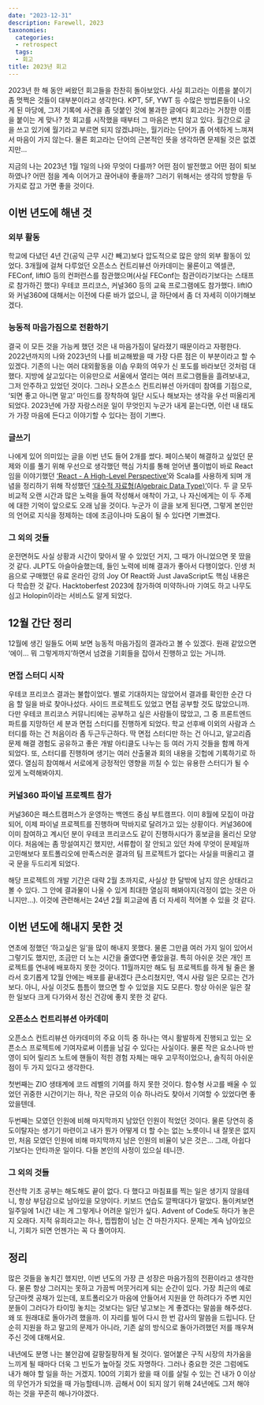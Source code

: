 ```yaml
---
date: "2023-12-31"
description: Farewell, 2023
taxonomies:
  categories:
  - retrospect
  tags:
  - 회고
title: 2023년 회고
---
```


2023년 한 해 동안 써왔던 회고들을 찬찬히 돌아보았다. 사실 회고라는 이름을 붙이기 좀 멋쩍은 것들이 대부분이라고 생각한다. KPT, 5F, YWT 등 수많은 방법론들이 나오게 된 마당에, 그저 기록에 사견을 좀 덧붙인 것에 불과한 글에다 회고라는 거창한 이름을 붙이는 게 맞나? 첫 회고를 시작했을 때부터 그 마음은 변치 않고 있다. 월간으로 글을 쓰고 있기에 월기라고 부르면 되지 않겠냐마는, 월기라는 단어가 좀 어색하게 느껴져서 마음이 가지 않는다. 물론 회고라는 단어의 근본적인 뜻을 생각하면 문제될 것은 없겠지만…

지금의 나는 2023년 1월 1일의 나와 무엇이 다를까? 어떤 점이 발전했고 어떤 점이 퇴보하였나? 어떤 점을 계속 이어가고 끊어내야 좋을까? 그러기 위해서는 생각의 방향을 두 가지로 잡고 가면 좋을 것이다.

<!-- more -->

## 이번 년도에 해낸 것
### 외부 활동
학교에 다녔던 4년 간(공익 근무 시간 빼고)보다 압도적으로 많은 양의 외부 활동이 있었다. 3개월에 걸쳐 다루었던 오픈소스 컨트리뷰션 아카데미는 물론이고 엑셀콘, FEConf, liftIO 등의 컨퍼런스를 참관했으며(사실 FEConf는 참관이라기보다는 스태프로 참가하긴 했다) 우테코 프리코스, 커널360 등의 교육 프로그램에도 참가했다. liftIO와 커널360에 대해서는 이전에 다룬 바가 없으니, 글 하단에서 좀 더 자세히 이야기해보겠다.

### 능동적 마음가짐으로 전환하기
결국 이 모든 것을 가능케 했던 것은 내 마음가짐이 달라졌기 때문이라고 자평한다. 2022년까지의 나와 2023년의 나를 비교해봤을 때 가장 다른 점은 이 부분이라고 할 수 있겠다. 기존의 나는 여러 대외활동을 이솝 우화의 여우가 신 포도를 바라보던 것처럼 대했다. 지방에 살고있다는 이유만으로 서울에서 열리는 여러 프로그램들을 흘려보내고, 그저 안주하고 있었던 것이다. 그러나 오픈소스 컨트리뷰션 아카데미 참여를 기점으로, ‘되면 좋고 아니면 말고’ 마인드를 장착하여 일단 시도나 해보자는 생각을 우선 떠올리게 되었다. 2023년에 가장 자랑스러운 일이 무엇인지 누군가 내게 묻는다면, 이런 내 태도가 가장 마음에 든다고 이야기할 수 있다는 점이 기쁘다.

### 글쓰기
나에게 있어 의미있는 글을 이번 년도 들어 2개를 썼다. 페이스북이 해결하고 싶었던 문제와 이를 풀기 위해 우선으로 생각했던 핵심 가치를 통해 얻어낸 풀이법이 바로 React임을 이야기했던 [‘React - A High-Level Perspective’](https://hatchery.pages.dev/react-a-high-level-perspective/)와 Scala를 사용하게 되며 개념을 정리하기 위해 작성했던 [‘대수적 자료형(Algebraic Data Type)’](https://hatchery.pages.dev/algebraic-data-type/)이다. 두 글 모두 비교적 오랜 시간과 많은 노력을 들여 작성해서 애착이 가고, 나 자신에게는 이 두 주제에 대한 기억이 앞으로도 오래 남을 것이다. 누군가 이 글을 보게 된다면, 그렇게 본인만의 언어로 지식을 정제하는 데에 조금이나마 도움이 될 수 있다면 기쁘겠다.

### 그 외의 것들
운전면허도 사실 상황과 시간이 맞아서 딸 수 있었던 거지, 그 때가 아니었으면 못 땄을 것 같다. JLPT도 아슬아슬했는데, 들인 노력에 비해 결과가 좋아서 다행이었다. 인생 처음으로 구매했던 유료 온라인 강의 Joy Of React와 Just JavaScript도 핵심 내용은 다 학습한 것 같다. Hacktoberfest 2023에 참가하여 미약하나마 기여도 하고 나무도 심고 Holopin이라는 서비스도 알게 되었다.

## 12월 간단 정리
12월에 생긴 일들도 어찌 보면 능동적 마음가짐의 결과라고 볼 수 있겠다. 원래 같았으면 ‘에이… 뭐 그렇게까지’하면서 넘겼을 기회들을 잡아서 진행하고 있는 거니까.

### 면접 스터디 시작
우테코 프리코스 결과는 불합이었다. 별로 기대하지는 않았어서 결과를 확인한 순간 다음 할 일을 바로 찾아나섰다. 사이드 프로젝트도 있었고 면접 공부할 것도 많았으니까. 다만 우테코 프리코스 커뮤니티에는 공부하고 싶은 사람들이 많았고, 그 중 프론트엔드 파트를 지망하던 세 분과 면접 스터디를 진행하게 되었다. 학교 선후배 이외의 사람과 스터디를 하는 건 처음이라 좀 두근두근하다. 딱 면접 스터디만 하는 건 아니고, 알고리즘 문제 해결 경험도 공유하고 좋은 개발 아티클도 나누는 등 여러 가지 것들을 함께 하게 되었다. 또, 스터디를 진행하며 생기는 여러 산출물과 회의 내용을 깃헙에 기록하기로 하였다. 열심히 참여해서 서로에게 긍정적인 영향을 끼칠 수 있는 유용한 스터디가 될 수 있게 노력해봐야지.

### 커널360 파이널 프로젝트 참가
커널360은 패스트캠퍼스가 운영하는 백엔드 중심 부트캠프다. 이미 8월에 모집이 마감되어, 이제 파이널 프로젝트를 진행하며 막바지로 달려가고 있는 상황이다. 커널360에 이미 참여하고 계시던 분이 우테코 프리코스도 같이 진행하시다가 홍보글을 올리신 모양이다. 처음에는 좀 망설여지긴 했지만, 서류합이 잘 안되고 있던 차에 무엇이 문제일까 고민해보다 포트폴리오에 만족스러운 결과의 팀 프로젝트가 없다는 사실을 떠올리고 결국 문을 두드리게 되었다.

해당 프로젝트의 개발 기간은 대략 2월 초까지로, 사실상 한 달밖에 남지 않은 상태라고 볼 수 있다. 그 안에 결과물이 나올 수 있게 최대한 열심히 해봐야지(걱정이 없는 것은 아니지만…). 이것에 관련해서는 24년 2월 회고글에 좀 더 자세히 적어볼 수 있을 것 같다.

## 이번 년도에 해내지 못한 것
연초에 정했던 ‘하고싶은 일’을 많이 해내지 못했다. 물론 그만큼 여러 가지 일이 있어서 그렇기도 했지만, 조금만 더 노는 시간을 줄였다면 좋았을걸. 특히 아쉬운 것은 개인 프로젝트를 연내에 배포하지 못한 것이다. 11월까지만 해도 팀 프로젝트를 하게 될 줄은 몰라서 호기롭게 12월 안에는 배포를 끝내겠다 큰소리쳤지만, 역시 사람 일은 모르는 건가보다. 아니, 사실 이것도 틈틈이 했으면 할 수 있었을 지도 모른다. 항상 아쉬운 일은 잘한 일보다 크게 다가와서 정신 건강에 좋지 못한 것 같다.

### 오픈소스 컨트리뷰션 아카데미
오픈소스 컨트리뷰션 아카데미의 주요 이득 중 하나는 역시 활발하게 진행되고 있는 오픈소스 프로젝트에 기여자로써 이름을 남길 수 있다는 사실이다. 물론 작은 요소나마 반영이 되어 릴리즈 노트에 핸들이 적힌 경험 자체는 매우 고무적이었으나, 솔직히 아쉬운 점이 두 가지 있다고 생각한다.

첫번째는 ZIO 생태계에 코드 레벨의 기여를 하지 못한 것이다. 함수형 사고를 배울 수 있었던 귀중한 시간이기는 하나, 작은 규모의 이슈 하나라도 찾아서 기여할 수 있었다면 좋았을텐데.

두번째는 모였던 인원에 비해 마지막까지 남았던 인원이 적었던 것이다. 물론 당연히 중도이탈자는 생기기 마련이고 내가 뭔가 어떻게 더 할 수는 없는 노릇이니 내 잘못은 없지만, 처음 모였던 인원에 비해 마지막까지 남은 인원의 비율이 낮은 것은… 그래, 아쉽다기보다는 안타까운 일이다. 다들 본인의 사정이 있으실 테니깐.

### 그 외의 것들
전산학 기초 공부는 해도해도 끝이 없다. 다 했다고 마침표를 찍는 일은 생기지 않을테니, 항상 부담감으로 남아있을 모양이다. 키보드 연습도 깔짝대다가 말았다. 돌이켜보면 일주일에 1시간 내는 게 그렇게나 어려운 일인가 싶다. Advent of Code도 하다가 놓은 지 오래다. 지적 유희라고는 하나, 찝찝함이 남는 건 마찬가지다. 문제는 계속 남아있으니, 기회가 되면 언젠가는 꼭 다 풀어야지.

## 정리
많은 것들을 놓치긴 했지만, 이번 년도의 가장 큰 성장은 마음가짐의 전환이라고 생각한다. 물론 항상 그러지는 못하고 가끔씩 머뭇거리게 되는 순간이 있다. 가장 최근의 예로 당근마켓 공채가 있는데, 포트폴리오가 마음에 안들어서 지원을 안 하려다가 주변 지인분들이 그러다가 타이밍 놓치는 것보다는 일단 넣고보는 게 좋겠다는 말씀을 해주셨다. 왜 또 원래대로 돌아가려 했을까. 이 자리를 빌어 다시 한 번 감사의 말씀을 드립니다. 단순히 지원을 하고 말고의 문제가 아니라, 기존 삶의 방식으로 돌아가려했던 저를 깨우쳐주신 것에 대해서요.

내년에도 분명 나는 불안감에 갈팡질팡하게 될 것이다. 얼어붙은 구직 시장의 차가움을 느끼게 될 때마다 더욱 그 빈도가 높아질 것도 자명하다. 그러나 중요한 것은 그럼에도 내가 해야 할 일을 하는 거겠지. 100의 기회가 왔을 때 이를 살릴 수 있는 건 내가 0 이상의 무언가가 되었을 때 가능할테니까. 곱해서 0이 되지 않기 위해 24년에도 그저 해야 하는 것을 꾸준히 해나가야겠다.